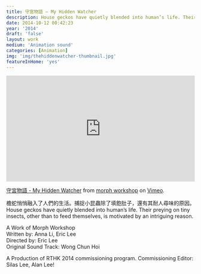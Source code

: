 ```yaml
---
title: 守宮物語 – My Hidden Watcher
description: House geckos have quietly blended into human’s life. Their preying on tiny insects, other than to feed themselves, is motivated by an intriguing reason.
date: 2014-10-12 00:42:23
year: '2014'
draft: 'false'
layout: work
medium: 'Animation sound'
categories: [Animation]
img: 'img/thehiddenwatcher-thumbnail.jpg'
featureInHome: 'yes'
---
```

<div style="padding:56.25% 0 0 0;position:relative;"><iframe src="https://player.vimeo.com/video/114866216?h=18c4595bbc&title=0&byline=0&portrait=0" style="position:absolute;top:0;left:0;width:100%;height:100%;" frameborder="0" allow="autoplay; fullscreen; picture-in-picture" allowfullscreen></iframe></div><script src="https://player.vimeo.com/api/player.js"></script>
<p><a href="https://vimeo.com/114866216">守宮物語 - My Hidden Watcher</a> from <a href="https://vimeo.com/morphws">morph workshop</a> on <a href="https://vimeo.com">Vimeo</a>.</p>

檐蛇悄悄融入了人們的生活。捕捉小昆蟲除了填飽肚子，還有其耐人尋味的原因。
House geckos have quietly blended into human’s life. Their preying on tiny insects, other than to feed themselves, is motivated by an intriguing reason.

A Work of Morph Workshop  
Written by: Anna Li, Eric Lee  
Directed by: Eric Lee  
Original Sound Track: Wong Chun Hoi

A Production of RTHK 2014 commissioning program.
Commissioning Editor: Silas Lee, Alan Lee!
